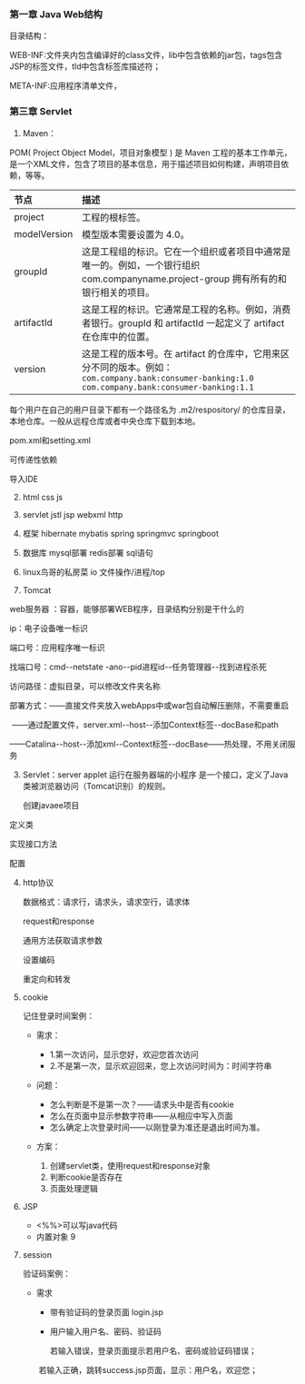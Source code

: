 ### 第一章 Java Web结构

目录结构：

WEB-INF:文件夹内包含编译好的class文件，lib中包含依赖的jar包，tags包含JSP的标签文件，tld中包含标签库描述符；

META-INF:应用程序清单文件，



### 第三章 Servlet

1. Maven：

POM( Project Object Model，项目对象模型 ) 是 Maven 工程的基本工作单元，是一个XML文件，包含了项目的基本信息，用于描述项目如何构建，声明项目依赖，等等。

| 节点         | 描述                                                         |
| :----------- | :----------------------------------------------------------- |
| project      | 工程的根标签。                                               |
| modelVersion | 模型版本需要设置为 4.0。                                     |
| groupId      | 这是工程组的标识。它在一个组织或者项目中通常是唯一的。例如，一个银行组织 com.companyname.project-group 拥有所有的和银行相关的项目。 |
| artifactId   | 这是工程的标识。它通常是工程的名称。例如，消费者银行。groupId 和 artifactId 一起定义了 artifact 在仓库中的位置。 |
| version      | 这是工程的版本号。在 artifact 的仓库中，它用来区分不同的版本。例如：`com.company.bank:consumer-banking:1.0 com.company.bank:consumer-banking:1.1` |

每个用户在自己的用户目录下都有一个路径名为 .m2/respository/ 的仓库目录，本地仓库。一般从远程仓库或者中央仓库下载到本地。

pom.xml和setting.xml

可传递性依赖

导入IDE

2. html css js
3. servlet jstl jsp webxml http 
4. 框架 hibernate   mybatis spring springmvc springboot
5. 数据库 mysql部署   redis部署  sql语句 
6. linux鸟哥的私房菜 io 文件操作/进程/top

2. Tomcat

web服务器 ：容器，能够部署WEB程序，目录结构分别是干什么的

 ip：电子设备唯一标识

端口号：应用程序唯一标识

找端口号：cmd--netstate -ano--pid进程id--任务管理器--找到进程杀死

访问路径：虚拟目录，可以修改文件夹名称

部署方式：——直接文件夹放入webApps中或war包自动解压删除，不需要重启

​				——通过配置文件，server.xml--host--添加Context标签--docBase和path

​				——Catalina--host--添加xml--Context标签--docBase——热处理，不用关闭服务

3.  Servlet：server applet 运行在服务器端的小程序 是一个接口，定义了Java类被浏览器访问（Tomcat识别）的规则。

    创建javaee项目

   定义类

   实现接口方法

   配置

4. http协议

   数据格式：请求行，请求头，请求空行，请求体

   request和response

   通用方法获取请求参数

   设置编码

   重定向和转发

5. cookie

   记住登录时间案例：

   - 需求：
     * 1.第一次访问，显示您好，欢迎您首次访问
     * 2.不是第一次，显示欢迎回来，您上次访问时间为：时间字符串

   - 问题：
     - 怎么判断是不是第一次？——请求头中是否有cookie
     - 怎么在页面中显示参数字符串——从相应中写入页面
     - 怎么确定上次登录时间——以刚登录为准还是退出时间为准。

   - 方案：
     1. 创建servlet类，使用request和response对象
     2. 判断cookie是否存在
     3. 页面处理逻辑

6. JSP
   - <%%>可以写java代码
   - 内置对象 9

7. session

   验证码案例：

   - 需求

     - 带有验证码的登录页面 login.jsp

     - 用户输入用户名、密码、验证码

       若输入错误，登录页面提示若用户名、密码或验证码错误；

     ​       若输入正确，跳转success.jsp页面，显示：用户名，欢迎您；



